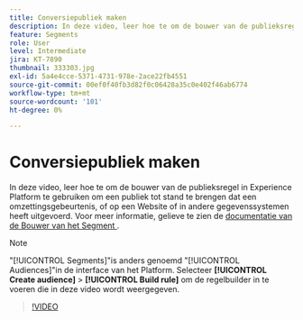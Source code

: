 ```yaml
---
title: Conversiepubliek maken
description: In deze video, leer hoe te om de bouwer van de publieksregel in Experience Platform te gebruiken om een publiek tot stand te brengen dat een omzettingsgebeurtenis, of op een Website of in andere gegevenssystemen heeft uitgevoerd.
feature: Segments
role: User
level: Intermediate
jira: KT-7890
thumbnail: 333303.jpg
exl-id: 5a4e4cce-5371-4731-978e-2ace22fb4551
source-git-commit: 00ef0f40fb3d82f0c06428a35c0e402f46ab6774
workflow-type: tm+mt
source-wordcount: '101'
ht-degree: 0%

---
```


# Conversiepubliek maken

In deze video, leer hoe te om de bouwer van de publieksregel in Experience Platform te gebruiken om een publiek tot stand te brengen dat een omzettingsgebeurtenis, of op een Website of in andere gegevenssystemen heeft uitgevoerd. Voor meer informatie, gelieve te zien de [ documentatie van de Bouwer van het Segment ](https://experienceleague.adobe.com/docs/experience-platform/segmentation/ui/segment-builder.html).

>[!NOTE]
>
> &quot;[!UICONTROL Segments]&quot;is anders genoemd &quot;[!UICONTROL Audiences]&quot;in de interface van het Platform. Selecteer **[!UICONTROL Create audience]** > **[!UICONTROL Build rule]** om de regelbuilder in te voeren die in deze video wordt weergegeven.

>[!VIDEO](https://video.tv.adobe.com/v/333303/?learn=on)

